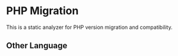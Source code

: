 # PHP Migration

This is a static analyzer for PHP version migration and compatibility.

## Other Language

[Chinese 中文]: https://github.com/monque/PHP-Migration/tree/master/README_ZH.md
